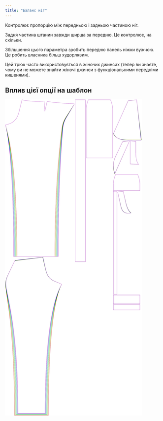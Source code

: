 ```yaml
---
title: "Баланс ніг"
---
```


Контролює пропорцію між передньою і задньою частиною ніг.

Задня частина штанин завжди ширша за передню. Це контролює, на скільки.

<Note>

Збільшення цього параметра зробить передню панель ніжки вужчою.  
Це робить власника більш худорлявим.

Цей трюк часто використовується в жіночих джинсах
(тепер ви знаєте, чому ви не можете знайти жіночі джинси з функціональними передніми кишенями).

</Note>

## Вплив цієї опції на шаблон

![На цьому зображенні показано вплив цієї опції шляхом накладання декількох варіантів, які мають різне значення для цієї опції](charlie_legbalance_sample.svg "Вплив цієї опції на шаблон")
